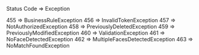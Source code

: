 ﻿Status Code => Exception

455	=> BusinessRuleException
456 => InvalidTokenException
457 => NotAuthorizedException
458 => PreviouslyDeletedException
459 => PreviouslyModifiedException
460 => ValidationException
461 => NoFaceDetectedException
462 => MultipleFacesDetectedException
463 => NoMatchFoundException